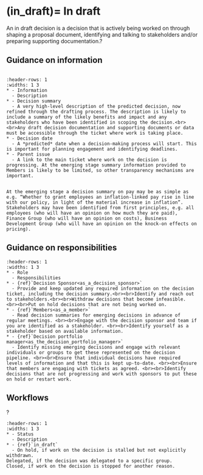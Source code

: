 (in_draft)=
In draft
========

An in draft decision is a decision that is actively being worked on through shaping a proposal document, identifying and talking to stakeholders and/or preparing supporting documentation.?
## Guidance on information

``` {include} ../../../snippets/status-information.md
```


```{list-table} Details of information for an in draft decision
:header-rows: 1
:widths: 1 3
* - Information
  - Description
* - Decision summary 
  - A very high-level description of the predicted decision, now refined through the drafting process. The description is likely to include a summary of the likely benefits and impact and any stakeholders who have been identified in scoping the decision.<br><br>Any draft decision documentation and supporting documents or data must be accessible through the ticket where work is taking place.
* - Decision date
  - A *predicted* date when a decision-making process will start. This is important for planning engagement and identifying deadlines.
* - Parent issue
  - A link to the main ticket where work on the decision is progressing. At the emerging stage summary information provided to Members is likely to be limited, so other transparency mechanisms are important.  
```

```{note} **Example decision**: increasing basic pay<br>

At the emerging stage a decision summary on pay may be as simple as e.g. “Whether to grant employees an inflation-linked pay rise in line with our policy, in light of the material increase in inflation”. Stakeholders may have been identified from first principles, e.g. all employees (who will have an opinion on how much they are paid), Finance Group (who will have an opinion on costs), Business Development Group (who will have an opinion on the knock-on effects on pricing).

```
## Guidance on responsibilities

```{list-table} Responsibilities for Emerging decisions
:header-rows: 1
:widths: 1 3
* - Role
  - Responsibilities
* - {ref}`Decision Sponsor<as_a_decision_sponsor>`
  - Provide and keep updated any required information on the decision ticket, including the decision summary.<br><br>Identify and reach out to stakeholders.<br><br>Withdraw decisions that become infeasible. <br><br>Put on hold decisions that are not being worked on.
* - {ref}`Members<as_a_member>`
  - Read decision summaries for emerging decisions in advance of regular meetings. <br><br>Engage with the decision sponsor and team if you are identified as a stakeholder. <br><br>Identify yourself as a stakeholder based on available information.
* - {ref}`Decision portfolio manager<as_the_decision_portfolio_manager>`
  - Identify missing emerging decisions and engage with relevant individuals or groups to get these represented on the decision pipeline. <br><br>Ensure that individual decisions have required levels of information and that this is kept up-to-date. <br><br>Ensure that members are engaging with tickets as agreed. <br><br>Identify decisions that are not progressing and work with sponsors to put these on hold or restart work.

```

## Workflows

?

```{list-table} Allowed transitions from Emerging status
:header-rows: 1
:widths: 1 3
* - Status
  - Description
* - {ref}`in_draft`
  - On hold, if work on the decision is stalled but not explicitly withdrawn.
Delegated, if the decision was delegated to a specific group.
Closed, if work on the decision is stopped for another reason.

```

